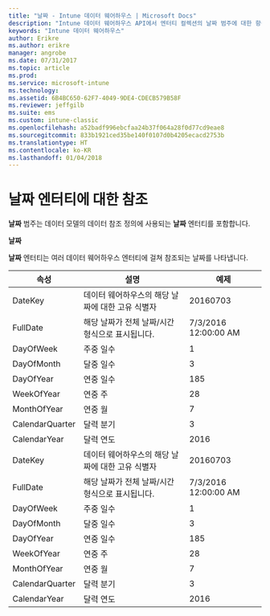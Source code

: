 ```yaml
---
title: "날짜 - Intune 데이터 웨어하우스 | Microsoft Docs"
description: "Intune 데이터 웨어하우스 API에서 엔터티 컬렉션의 날짜 범주에 대한 항목을 참조하세요."
keywords: "Intune 데이터 웨어하우스"
author: Erikre
ms.author: erikre
manager: angrobe
ms.date: 07/31/2017
ms.topic: article
ms.prod: 
ms.service: microsoft-intune
ms.technology: 
ms.assetid: 6B4BC650-62F7-4049-9DE4-CDECB579B58F
ms.reviewer: jeffgilb
ms.suite: ems
ms.custom: intune-classic
ms.openlocfilehash: a52badf996ebcfaa24b37f064a28f0d77cd9eae8
ms.sourcegitcommit: 833b1921ced35be140f0107d0b4205ecacd2753b
ms.translationtype: HT
ms.contentlocale: ko-KR
ms.lasthandoff: 01/04/2018
---
```

# <a name="reference-for-date-entity"></a>날짜 엔터티에 대한 참조

**날짜** 범주는 데이터 모델의 데이터 참조 정의에 사용되는 **날짜** 엔터티를 포함합니다.

**날짜**

**날짜** 엔터티는 여러 데이터 웨어하우스 엔터티에 걸쳐 참조되는 날짜를 나타냅니다.

| 속성  | 설명 | 예제 |
|---------|------------|--------|
| DateKey | 데이터 웨어하우스의 해당 날짜에 대한 고유 식별자 | 20160703 |
| FullDate | 해당 날짜가 전체 날짜/시간 형식으로 표시됩니다. | 7/3/2016 12:00:00 AM |
| DayOfWeek | 주중 일수 | 1 |
| DayOfMonth | 달중 일수 | 3 |
| DayOfYear | 연중 일수 | 185 |
| WeekOfYear | 연중 주 | 28 |
| MonthOfYear | 연중 월 | 7 |
| CalendarQuarter | 달력 분기 | 3 |
| CalendarYear | 달력 연도 | 2016 |
| DateKey | 데이터 웨어하우스의 해당 날짜에 대한 고유 식별자 | 20160703 |
| FullDate | 해당 날짜가 전체 날짜/시간 형식으로 표시됩니다. | 7/3/2016 12:00:00 AM |
| DayOfWeek | 주중 일수 | 1 |
| DayOfMonth | 달중 일수 | 3 |
| DayOfYear | 연중 일수 | 185 |
| WeekOfYear | 연중 주 | 28 |
| MonthOfYear | 연중 월 | 7 |
| CalendarQuarter | 달력 분기 | 3 |
| CalendarYear | 달력 연도 | 2016 |
